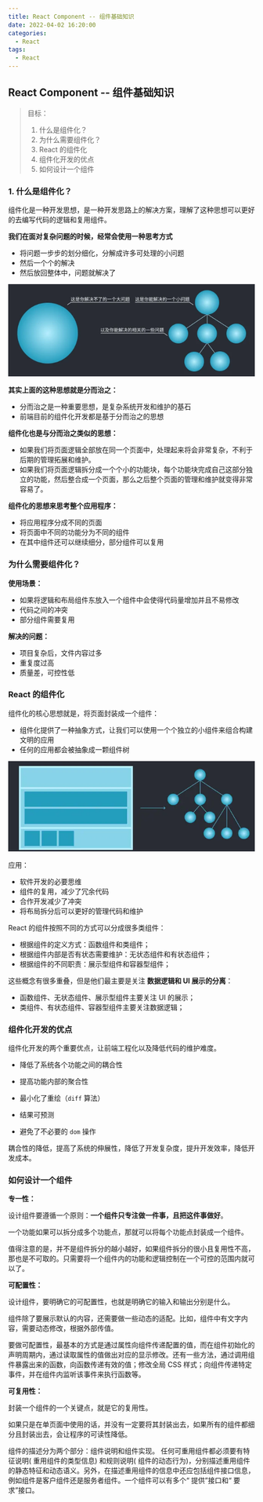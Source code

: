 ```yaml
---
title: React Component -- 组件基础知识
date: 2022-04-02 16:20:00
categories:
  - React
tags:
  - React
---
```


## React Component -- 组件基础知识

> 目标：
> 
> 1. 什么是组件化？
> 2. 为什么需要组件化？
> 3. React 的组件化
> 4. 组件化开发的优点
> 5. 如何设计一个组件

### 1. 什么是组件化？

组件化是一种开发思想，是一种开发思路上的解决方案，理解了这种思想可以更好的去编写代码的逻辑和复用组件。

**我们在面对复杂问题的时候，经常会使用一种思考方式**

- 将问题一步步的划分细化，分解成许多可处理的小问题
- 然后一个个的解决
- 然后放回整体中，问题就解决了

![image-20220402171322305](https://raw.githubusercontent.com/Sue-52/PicGo/main/images/image-20220402171322305.png)

**其实上面的这种思想就是分而治之：**

- 分而治之是一种重要思想，是复杂系统开发和维护的基石
- 前端目前的组件化开发都是基于分而治之的思想

**组件化也是与分而治之类似的思想：**

- 如果我们将页面逻辑全部放在同一个页面中，处理起来将会非常复杂，不利于后期的管理拓展和维护。
- 如果我们将页面逻辑拆分成一个个小的功能块，每个功能块完成自己这部分独立的功能，然后整合成一个页面，那么之后整个页面的管理和维护就变得非常容易了。

**组件化的思想来思考整个应用程序：**

- 将应用程序分成不同的页面
- 将页面中不同的功能分为不同的组件
- 在其中组件还可以继续细分，部分组件可以复用

### 为什么需要组件化？

**使用场景：**

- 如果将逻辑和布局组件东放入一个组件中会使得代码量增加并且不易修改
- 代码之间的冲突
- 部分组件需要复用

**解决的问题：**

- 项目复杂后，文件内容过多
- 重复度过高
- 质量差，可控性低

### React 的组件化

组件化的核心思想就是，将页面封装成一个组件：

- 组件化提供了一种抽象方式，让我们可以使用一个个独立的小组件来组合构建文明的应用
- 任何的应用都会被抽象成一颗组件树

![image-20220402172356996](https://raw.githubusercontent.com/Sue-52/PicGo/main/images/image-20220402172356996.png)

应用：

- 软件开发的必要思维
- 组件的复用，减少了冗余代码
- 合作开发减少了冲突
- 将布局拆分后可以更好的管理代码和维护

React 的组件按照不同的方式可以分成很多类组件：

- 根据组件的定义方式：函数组件和类组件；
- 根据组件内部是否有状态需要维护：无状态组件和有状态组件；
- 根据组件的不同职责：展示型组件和容器型组件；

这些概念有很多重叠，但是他们最主要是关注 **数据逻辑和 UI 展示的分离**：

- 函数组件、无状态组件、展示型组件主要关注 UI 的展示；
- 类组件、有状态组件、容器型组件主要关注数据逻辑；

### 组件化开发的优点

组件化开发的两个重要优点，让前端工程化以及降低代码的维护难度。

- 降低了系统各个功能之间的耦合性
- 提高功能内部的聚合性
- 最小化了重绘（`diff` 算法）
- 结果可预测

- 避免了不必要的 `dom` 操作

耦合性的降低，提高了系统的伸展性，降低了开发复杂度，提升开发效率，降低开发成本。

### 如何设计一个组件

**专一性：**

设计组件要遵循一个原则：**一个组件只专注做一件事，且把这件事做好**。

一个功能如果可以拆分成多个功能点，那就可以将每个功能点封装成一个组件。

值得注意的是，并不是组件拆分的越小越好，如果组件拆分的很小且复用性不高，那也是不可取的。只需要将一个组件内的功能和逻辑控制在一个可控的范围内就可以了。

**可配置性：**

设计组件，要明确它的可配置性，也就是明确它的输入和输出分别是什么。

组件除了要展示默认的内容，还需要做一些动态的适配。比如，组件中有文字内容，需要动态修改，根据外部传值。

要做可配置性，最基本的方式是通过属性向组件传递配置的值，而在组件初始化的声明周期内，通过读取属性的值做出对应的显示修改。还有一些方法，通过调用组件暴露出来的函数，向函数传递有效的值；修改全局 CSS 样式；向组件传递特定事件，并在组件内监听该事件来执行函数等。

**可复用性：**

封装一个组件的一个关键点，就是它的复用性。

如果只是在单页面中使用的话，并没有一定要将其封装出去，如果所有的组件都细分且封装出去，会让程序的可读性降低。

组件的描述分为两个部分：组件说明和组件实现。 任何可重用组件都必须要有特征说明( 重用组件的类型信息) 和规则说明( 组件的动态行为)，分别描述重用组件的静态特征和动态语义。另外，在描述重用组件的信息中还应包括组件接口信息，例如组件是客户组件还是服务者组件。一个组件可以有多个“ 提供”接口和“ 要求”接口。